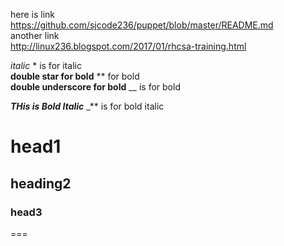 

here is link  
https://github.com/sjcode236/puppet/blob/master/README.md  
another link  
http://linux236.blogspot.com/2017/01/rhcsa-training.html

*italic*  *  is for italic    
**double star for bold**  **  for bold   
__double underscore for bold__  __ is for bold   

_**THis is Bold Italic**_  _** is for bold italic

# head1  #
## heading2  ##
### head3   ###


===


 
